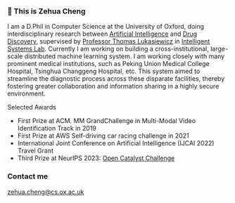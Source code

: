 ### 👋 This is Zehua Cheng

I am a D.Phil in Computer Science at the University of Oxford, doing interdisciplinary research between [Artificial Intelligence](http://www.cs.ox.ac.uk/research/ai_ml/) and [Drug Discovery](http://drugdiscovery.chem.ox.ac.uk/), supervised by [Professor Thomas Lukasiewicz](http://www.cs.ox.ac.uk/thomas.lukasiewicz/) in [Intelligent Systems Lab](http://www.cs.ox.ac.uk/people/thomas.lukasiewicz/isg-index.html). 
Currently I am working on building a cross-institutional, large-scale distributed machine learning system. I am working closely with many prominent medical institutions, such as Peking Union Medical College Hospital, Tsinghua Changgeng Hospital, etc. This system aimed to streamline the diagnostic process across these disparate facilities, thereby fostering greater collaboration and information sharing in a highly secure environment.

Selected Awards

* First Prize at ACM. MM GrandChallenge in Multi-Modal Video Identification Track in 2019
* First Prize at AWS Self-driving car racing challenge in 2021
* International Joint Conference on Artificial Intelligence (IJCAI 2022) Travel Grant
* Third Prize at NeurIPS 2023: [Open Catalyst Challenge](https://opencatalystproject.org/challenge.html)

### Contact me

zehua.cheng@cs.ox.ac.uk
